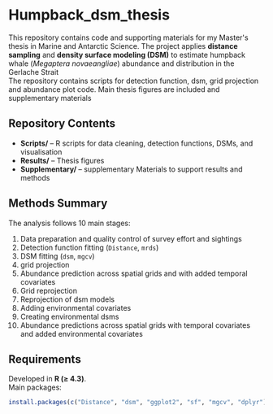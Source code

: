 # Humpback_dsm_thesis
This repository contains code and supporting materials for my Master's thesis in Marine and Antarctic Science.   The project applies **distance sampling** and **density surface modeling (DSM)** to estimate humpback whale (*Megaptera novaeangliae*) abundance and distribution in the Gerlache Strait  
The repository contains scripts for detection function, dsm, grid projection and abundance plot code. Main thesis figures are included and supplementary materials

## Repository Contents
- **Scripts/** – R scripts for data cleaning, detection functions, DSMs, and visualisation  
- **Results/** – Thesis figures
- **Supplementary/** – supplementary Materials to support results and methods 
 

## Methods Summary
The analysis follows 10 main stages:
1. Data preparation and quality control of survey effort and sightings  
2. Detection function fitting (`Distance`, `mrds`)  
3. DSM fitting (`dsm`, `mgcv`)
4. grid projection
5. Abundance prediction across spatial grids and with added temporal covariates
6. Grid reprojection
7. Reprojection of dsm models
8. Adding environmental covariates
9. Creating environmental dsms
10. Abundance predictions across spatial grids with temporal covariates and added environmental covariates

## Requirements
Developed in **R (≥ 4.3)**.  
Main packages:
```r
install.packages(c("Distance", "dsm", "ggplot2", "sf", "mgcv", "dplyr"))
